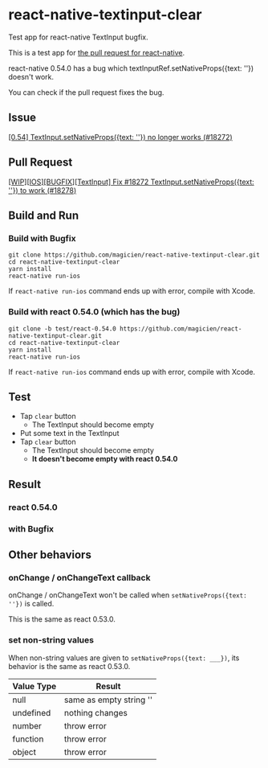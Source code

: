 # react-native-textinput-clear
Test app for react-native TextInput bugfix.

This is a test app for [the pull request for react-native](https://github.com/facebook/react-native/pull/18278).

react-native 0.54.0 has a bug which textInputRef.setNativeProps({text: ''}) doesn't work.

You can check if the pull request fixes the bug.

## Issue

[\[0.54\] TextInput.setNativeProps({text: ''}) no longer works (#18272)](https://github.com/facebook/react-native/issues/18272)

## Pull Request

[\[WIP\]\[IOS\]\[BUGFIX\]\[TextInput\] Fix #18272 TextInput.setNativeProps({text: ''}) to work (#18278)](https://github.com/facebook/react-native/pull/18278)

## Build and Run

### Build with Bugfix

```
git clone https://github.com/magicien/react-native-textinput-clear.git
cd react-native-textinput-clear
yarn install
react-native run-ios
```

If `react-native run-ios` command ends up with error, compile with Xcode.

### Build with react 0.54.0 (which has the bug)

```
git clone -b test/react-0.54.0 https://github.com/magicien/react-native-textinput-clear.git
cd react-native-textinput-clear
yarn install
react-native run-ios
```

If `react-native run-ios` command ends up with error, compile with Xcode.

## Test

- Tap `clear` button
    - The TextInput should become empty
- Put some text in the TextInput
- Tap `clear` button
    - The TextInput should become empty
    - **It doesn't become empty with react 0.54.0**

## Result

### react 0.54.0



### with Bugfix



## Other behaviors

### onChange / onChangeText callback

onChange / onChangeText won't be called when `setNativeProps({text: ''})` is called.

This is the same as react 0.53.0.

### set non-string values

When non-string values are given to `setNativeProps({text: ___})`, its behavior is the same as react 0.53.0.

Value Type | Result
---------- | ------------
null       | same as empty string ''
undefined  | nothing changes
number     | throw error
function   | throw error
object     | throw error

